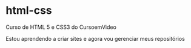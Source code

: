 # html-css
 Curso de HTML 5 e CSS3 do CursoemVideo

Estou aprendendo a criar sites e agora vou gerenciar meus repositórios
